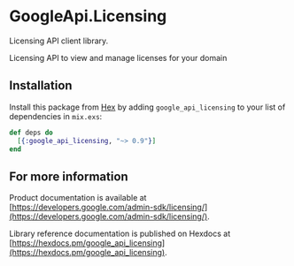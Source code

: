 # GoogleApi.Licensing

Licensing API client library.

Licensing API to view and manage licenses for your domain

## Installation

Install this package from [Hex](https://hex.pm) by adding
`google_api_licensing` to your list of dependencies in `mix.exs`:

```elixir
def deps do
  [{:google_api_licensing, "~> 0.9"}]
end
```

## For more information

Product documentation is available at [https://developers.google.com/admin-sdk/licensing/](https://developers.google.com/admin-sdk/licensing/).

Library reference documentation is published on Hexdocs at
[https://hexdocs.pm/google_api_licensing](https://hexdocs.pm/google_api_licensing).
